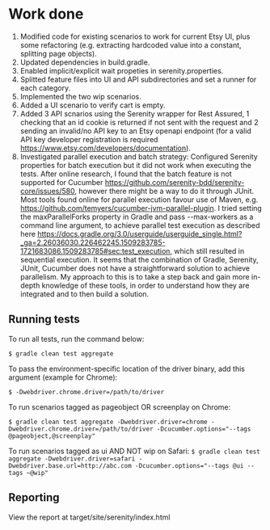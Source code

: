 # Work done
1. Modified code for existing scenarios to work for current Etsy UI, plus some refactoring (e.g. extracting hardcoded value into a constant, splitting page objects).
2. Updated dependencies in build.gradle.
3. Enabled implicit/explicit wait propeties in serenity.properties.
4. Splitted feature files into UI and API subdirectories and set a runner for each category.
5. Implemented the two wip scenarios.
6. Added a UI scenario to verify cart is empty.
7. Added 3 API scnarios using the Serenity wrapper for Rest Assured, 1 checking that an id cookie is returned if not sent with the request and 2 sending an invalid/no API key to an Etsy openapi endpoint (for a valid API key developer registration is required https://www.etsy.com/developers/documentation).
8. Investigated parallel execution and batch strategy: 
	Configured Serenity properties for batch execution but it did not work when executing the tests. After online research, I found that the batch feature is not supported for Cucumber https://github.com/serenity-bdd/serenity-core/issues/580, however there might be a way to do it through JUnit.
	Most tools found online for parallel execution favour use of Maven, e.g. https://github.com/temyers/cucumber-jvm-parallel-plugin. I tried setting the maxParallelForks property in Gradle and pass --max-workers as a command line argument, to achieve parallel test execution as described here https://docs.gradle.org/3.0/userguide/userguide_single.html?_ga=2.26036030.226462245.1509283785-1721683086.1509283785#sec:test_execution, which still resulted in sequential execution.
	It seems that the combination of Gradle, Serenity, JUnit, Cucumber does not have a straightforward solution to achieve parallelism. My approach to this is to take a step back and gain more in-depth knowledge of these tools, in order to understand how they are integrated and to then build a solution.

## Running tests

To run all tests, run the command below:

`$ gradle clean test aggregate`

To pass the environment-specific location of the driver binary, add this argument (example for Chrome):

`$ -Dwebdriver.chrome.driver=/path/to/driver`

To run scenarios tagged as pageobject OR screenplay on Chrome: 

`$ gradle clean test aggregate -Dwebdriver.driver=chrome -Dwebdriver.chrome.driver=/path/to/driver -Dcucumber.options="--tags @pageobject,@screenplay"` 

To run scenarios tagged as ui AND NOT wip on Safari: 
`$ gradle clean test aggregate -Dwebdriver.driver=safari -Dwebdriver.base.url=http://abc.com -Dcucumber.options="--tags @ui --tags ~@wip"`

## Reporting

View the report at target/site/serenity/index.html



